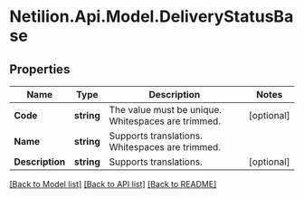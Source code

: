 # Netilion.Api.Model.DeliveryStatusBase
## Properties

Name | Type | Description | Notes
------------ | ------------- | ------------- | -------------
**Code** | **string** | The value must be unique. Whitespaces are trimmed. | [optional] 
**Name** | **string** | Supports translations. Whitespaces are trimmed. | 
**Description** | **string** | Supports translations. | [optional] 

[[Back to Model list]](../README.md#documentation-for-models) [[Back to API list]](../README.md#documentation-for-api-endpoints) [[Back to README]](../README.md)


